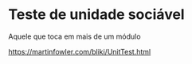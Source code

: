 # Teste de unidade sociável

Aquele que toca em mais de um módulo

https://martinfowler.com/bliki/UnitTest.html
